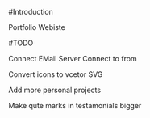 #Introduction

Portfolio Webiste 

#TODO

Connect EMail Server
Connect to from

Convert icons to vcetor SVG

Add more personal projects

Make qute marks in testamonials bigger